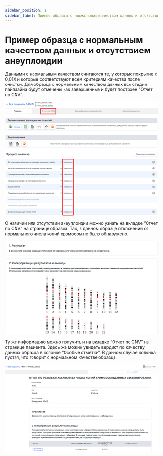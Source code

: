 ```yaml
---
sidebar_position: 1
sidebar_label: Пример образца с нормальным качеством данных и отсутствием анеуплоидии
---
```


# Пример образца с нормальным качеством данных и отсутствием анеуплоидии

Данными с нормальным качеством считаются те, у которых покрытие ≥ 0,01X и которые соответствуют всем критериям качества после очистки. Для образца с нормальным качеством данных все стадии пайплайна будут отмечены как завершенные и будет построен “Отчет по CNV”.

![38](/img/rus/38-main-page-normal-data-quality.png)

О наличии или отсутствии анеуплоидии можно узнать на вкладке “Отчет по CNV” на странице образца. Так, в данном образце отклонений от нормального числа копий хромосом не было обнаружено.

![39](/img/rus/39-cnv-report-normal-quality-data.png)

Ту же информацию можно получить и на вкладке “Отчет по CNV” на странице пациента. Здесь же можно увидеть вердикт по качеству данных образца в колонке “Особые отметки”. В данном случае колонка пустая, что говорит о нормальном качестве образца.

![40](/img/rus/40-cnv-report-not-detected-normal-data-quality.png)
